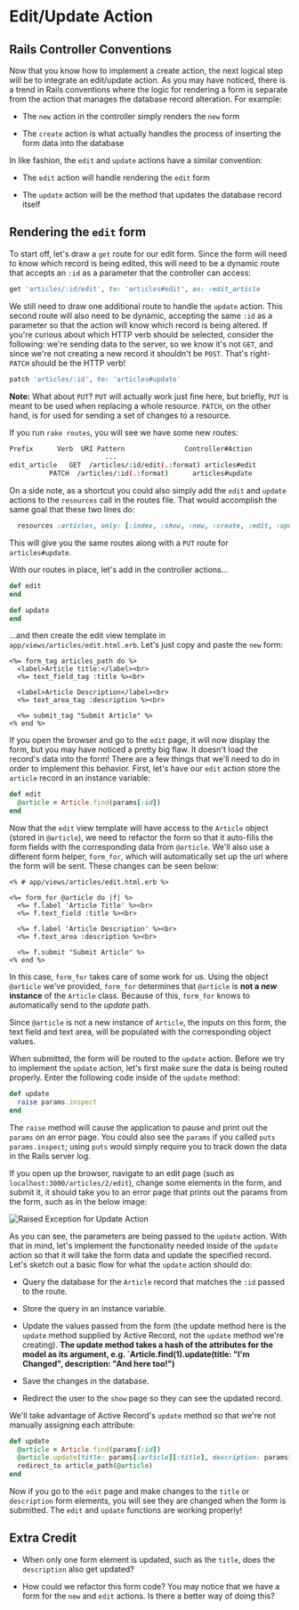 # Edit/Update Action

## Rails Controller Conventions

Now that you know how to implement a create action, the next logical step will
be to integrate an edit/update action. As you may have noticed, there is a trend
in Rails conventions where the logic for rendering a form is separate from the
action that manages the database record alteration. For example:

- The `new` action in the controller simply renders the `new` form

- The `create` action is what actually handles the process of inserting the form
  data into the database

In like fashion, the `edit` and `update` actions have a similar convention:

- The `edit` action will handle rendering the `edit` form

- The `update` action will be the method that updates the database record itself

## Rendering the `edit` form

To start off, let's draw a `get` route for our edit form. Since the form will
need to know which record is being edited, this will need to be a dynamic route
that accepts an `:id` as a parameter that the controller can access:

```ruby
get 'articles/:id/edit', to: 'articles#edit', as: :edit_article
```

We still need to draw one additional route to handle the `update` action. This
second route will also need to be dynamic, accepting the same `:id` as a
parameter so that the action will know which record is being altered. If you're
curious about which HTTP verb should be selected, consider the following: we're
sending data to the server, so we know it's not `GET`, and since we're not
creating a new record it shouldn't be `POST`. That's right- `PATCH` should be the
HTTP verb!

```ruby
patch 'articles/:id', to: 'articles#update'
```

**Note:** What about `PUT`? `PUT` will actually work just fine here, but briefly,
`PUT` is meant to be used when replacing a whole resource. `PATCH`, on the other
hand, is for used for sending a set of changes to a resource.

If you run `rake routes`, you will see we have some new routes:

```bash
Prefix      Verb  URI Pattern               Controller#Action
                        ...
edit_article   GET  /articles/:id/edit(.:format) articles#edit
          PATCH  /articles/:id(.:format)      articles#update
```

On a side note, as a shortcut you could also simply add the `edit` and `update`
actions to the `resources` call in the routes file. That would accomplish the
same goal that these two lines do:

```ruby
  resources :articles, only: [:index, :show, :new, :create, :edit, :update]
```

This will give you the same routes along with a `PUT` route for
`articles#update`.

With our routes in place, let's add in the controller actions...

```ruby
def edit
end

def update
end
```

...and then create the edit view template in `app/views/articles/edit.html.erb`.
Let's just copy and paste the `new` form:

```erb
<%= form_tag articles_path do %>
  <label>Article title:</label><br>
  <%= text_field_tag :title %><br>

  <label>Article Description</label><br>
  <%= text_area_tag :description %><br>

  <%= submit_tag "Submit Article" %>
<% end %>
```

If you open the browser and go to the `edit` page, it will now display the form,
but you may have noticed a pretty big flaw. It doesn't load the record's data
into the form! There are a few things that we'll need to do in order to
implement this behavior. First, let's have our `edit` action store the `article`
record in an instance variable:

```ruby
def edit
  @article = Article.find(params[:id])
end
```

Now that the `edit` view template will have access to the `Article` object (stored
in `@article`), we need to refactor the form so that it auto-fills the form fields
with the corresponding data from `@article`. We'll also use a different form helper, `form_for`, which will automatically set up the url where the form will be sent. These changes can be seen below:

```erb
<% # app/views/articles/edit.html.erb %>

<%= form_for @article do |f| %>
  <%= f.label 'Article Title' %><br>
  <%= f.text_field :title %><br>

  <%= f.label 'Article Description' %><br>
  <%= f.text_area :description %><br>

  <%= f.submit "Submit Article" %>
<% end %>
```


In this case, `form_for` takes care of some work for us. Using the object
`@article` we've provided, `form_for` determines that `@article` is **not a _new_
instance** of the `Article` class. Because of this, `form_for` knows to
automatically send to the _update_ path.

Since `@article` is not a new instance of `Article`, the inputs on this form, the text
field and text area, will be populated with the corresponding object values.

When submitted, the form will be routed to the `update` action. Before we
try to implement the `update` action, let's first make sure the data is being
routed properly. Enter the following code inside of the `update` method:

```ruby
def update
  raise params.inspect
end
```

The `raise` method will cause the application to pause and print out the
`params` on an error page. You could also see the `params` if you called `puts params.inspect`; using `puts` would simply require you to track down the data in
the Rails server log.

If you open up the browser, navigate to an edit page (such as
`localhost:3000/articles/2/edit`), change some elements in the form, and submit it,
it should take you to an error page that prints out the params from the form,
such as in the below image:

![Raised Exception for Update Action](https://i.imgur.com/38MhjpO.png)

As you can see, the parameters are being passed to the `update` action. With
that in mind, let's implement the functionality needed inside of the `update`
action so that it will take the form data and update the specified record. Let's
sketch out a basic flow for what the `update` action should do:

- Query the database for the `Article` record that matches the `:id` passed to the route.

- Store the query in an instance variable.

- Update the values passed from the form (the update method here is the `update`
  method supplied by Active Record, not the `update` method we're creating). **The
  update method takes a hash of the attributes for the model as its argument, e.g.
  `Article.find(1).update(title: "I'm Changed", description: "And here too!")**

- Save the changes in the database.

- Redirect the user to the `show` page so they can see the updated record.

We'll take advantage of Active Record's `update` method so that we're not
manually assigning each attribute:

```ruby
def update
  @article = Article.find(params[:id])
  @article.update(title: params[:article][:title], description: params[:article][:description])
  redirect_to article_path(@article)
end
```

Now if you go to the `edit` page and make changes to the `title` or
`description` form elements, you will see they are changed when the form is
submitted. The `edit` and `update` functions are working properly!

## Extra Credit

- When only one form element is updated, such as the `title`, does the
  `description` also get updated?

- How could we refactor this form code? You may notice that we have a form for the
  `new` and `edit` actions. Is there a better way of doing this?

